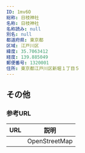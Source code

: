 ```yaml
---
ID: 1mv6O
総称: 日枝神社
名称: 日枝神社
名称読み: null
別名: null
都道府県: 東京都
区域: 江戸川区
緯度: 35.7063412
経度: 139.885049
郵便番号: 1320001
住所: 東京都江戸川区新堀１丁目５
---
```


## その他

### 参考URL

| URL | 説明          |
| --- | ------------- |
|     | OpenStreetMap |

